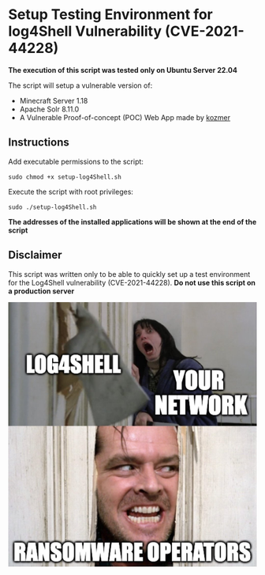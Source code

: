 # Setup Testing Environment for log4Shell Vulnerability (CVE-2021-44228)

**The execution of this script was tested only on Ubuntu Server 22.04**

The script will setup a vulnerable version of:

* Minecraft Server 1.18
* Apache Solr 8.11.0
* A Vulnerable Proof-of-concept (POC) Web App made by [kozmer](https://github.com/kozmer/log4j-shell-poc)  

## Instructions

Add executable permissions to the script:

```
sudo chmod +x setup-log4Shell.sh
```

Execute the script with root privileges:

```
sudo ./setup-log4Shell.sh
```

**The addresses of the installed applications will be shown at the end of the script**

## Disclaimer

This script was written only to be able to quickly set up a test environment for the Log4Shell vulnerability (CVE-2021-44228). **Do not use this script on a production server**

![](./meme.jpg "meme")

